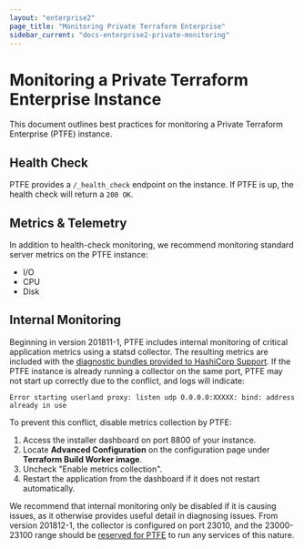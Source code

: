 ```yaml
---
layout: "enterprise2"
page_title: "Monitoring Private Terraform Enterprise"
sidebar_current: "docs-enterprise2-private-monitoring"
---
```


# Monitoring a Private Terraform Enterprise Instance

This document outlines best practices for monitoring a Private Terraform Enterprise (PTFE) instance.

## Health Check

PTFE provides a `/_health_check` endpoint on the instance. If PTFE is up, the health check will return a `200 OK`.

## Metrics & Telemetry

In addition to health-check monitoring, we recommend monitoring standard server metrics on the PTFE instance:

- I/O
- CPU
- Disk

## Internal Monitoring

Beginning in version 201811-1, PTFE includes internal monitoring of critical application metrics using a statsd collector. The resulting metrics are included with the [diagnostic bundles provided to HashiCorp Support](./diagnostics.html). If the PTFE instance is already running a collector on the same port, PTFE may not start up correctly due to the conflict, and logs will indicate:

```
Error starting userland proxy: listen udp 0.0.0.0:XXXXX: bind: address already in use
```

To prevent this conflict, disable metrics collection by PTFE:

1. Access the installer dashboard on port 8800 of your instance.
2. Locate **Advanced Configuration** on the configuration page under **Terraform Build Worker image**.
3. Uncheck "Enable metrics collection".
4. Restart the application from the dashboard if it does not restart automatically.

We recommend that internal monitoring only be disabled if it is causing issues, as it otherwise provides useful detail in diagnosing issues. From version 201812-1, the collector is configured on port 23010, and the 23000-23100 range should be [reserved for PTFE](./preflight-installer.html#network-requirements) to run any services of this nature.
